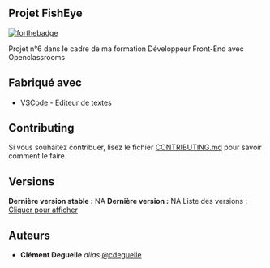 ## Projet FishEye

[![forthebadge](http://forthebadge.com/images/badges/built-with-love.svg)](http://forthebadge.com) 

Projet n°6 dans le cadre de ma formation Développeur Front-End avec Openclassrooms

## Fabriqué avec

* [VSCode](https://code.visualstudio.com/) - Editeur de textes

## Contributing

Si vous souhaitez contribuer, lisez le fichier [CONTRIBUTING.md](https://example.org) pour savoir comment le faire.

## Versions

**Dernière version stable :** NA
**Dernière version :** NA
Liste des versions : [Cliquer pour afficher](https://github.com/cdeguelle/ClementDeguelle_6_24022021/commits)

## Auteurs

* **Clément Deguelle** _alias_ [@cdeguelle](https://github.com/cdeguelle)
